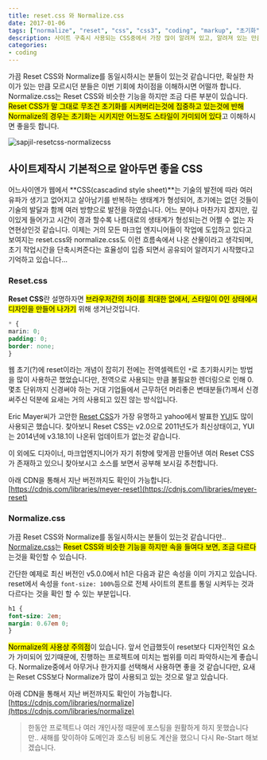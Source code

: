 ```yaml
---
title: reset.css 와 Normalize.css
date: 2017-01-06
tags: ["normalize", "reset", "css", "css3", "coding", "markup", "초기화", "마크업"]
description: 사이트 구축시 사용되는 CSS중에서 가장 많이 알려져 있고, 알려져 있는 만큼 많이 사용되고 있는 것 중에서 비슷하면서도 다른 성격을 가지고 있는 reset.css와 normalize.css에 대해서 살짝 알아보았습니다.
categories:
- coding
---
```


가끔 Reset CSS와 Normalize를 동일시하시는 분들이 있는것 같습니다만, 확실한 차이가 있는 만큼 모르시던 분들은 이번 기회에 차이점을 이해하시면 어떨까 합니다. Normalize.css는 Reset CSS와 비슷한 기능을 하지만 조금 다른 부분이 있습니다.<mark> Reset CSS가 말 그대로 무조건 초기화를 시켜버리는것에 집중하고 있는것에 반해 Normalize의 경우는 초기화는 시키지만 어느정도 스타일이 가미되어 있다</mark>고 이해하시면 좋을듯 합니다.

![sapjil-resetcss-normalizecss](https://farm1.staticflickr.com/592/31726689720_9303aef7ca_c.jpg)

## 사이트제작시 기본적으로 알아두면 좋을 CSS

어느사이엔가 웹에서 **CSS(cascadind style sheet)**는 기술의 발전에 따라 여러 유파가 생기고 없어지고 살아남기를 반복하는 생태계가 형성되어, 초기에는 없던 것들이 기술의 발달과 함께 여러 방향으로 발전을 하였습니다. 어느 분야나 마찬가지 겠지만, 깊이있게 들어가고 시간이 경과 할수록 나름대로의 생태계가 형성되는건 어쩔 수 없는 자연현상인것 같습니다. 이제는 거의 모든 마크업 엔지니어들이 작업에 도입하고 있다고 보여지는 reset.css와 normalize.css도 이런 흐름속에서 나온 산물이라고 생각되며, 초기 작업시간을 단축시켜준다는 효율성이 입증 되면서 공유되어 알려지기 시작했다고 기억하고 있습니다...

### Reset.css

**Reset CSS**란 설명하자면 <mark>브라우저간의 차이를 최대한 없에서, 스타일이 0인 상태에서 디자인을 만들어 나가기</mark> 위해 생겨난것입니다.

```css
* {
marin: 0;
padding: 0;
border: none;
}
```

웹 초기(?)에 reset이라는 개념이 잡히기 전에는 전역셀렉트인 `*`로 초기화시키는 방법을 많이 사용하곤 했었습니다만, 전역으로 사용되는 만큼 불필요한 렌더링으로 인해 0.몇초 단위까지 신경써야 하는 거대 기업들에서 근무하던 머리좋은 변태분들(?)께서 신경써주신 덕분에 요새는 거의 사용되고 있진 않는 방식입니다.

Eric Mayer씨가 고안한 [Reset CSS](http://meyerweb.com/eric/tools/css/reset/)가 가장 유명하고 yahoo에서 발표한 [YUI](http://yuilibrary.com/yui/docs/cssreset/)도 많이 사용되곤 했습니다. 찾아보니 Reset CSS는 v2.0으로 2011년도가 최신상태이고, YUI는 2014년에 v3.18.1이 나온뒤 업데이트가 없는것 같습니다.

이 외에도 디자이너, 마크업엔지니어가 자기 취향에 맞게끔 만들어낸 여러 Reset CSS가 존재하고 있으니 찾아보시고 소스를 보면서 공부해 보시길 추천합니다.

아래 CDN을 통해서 지난 버전까지도 확인이 가능합니다.
[https://cdnjs.com/libraries/meyer-reset](https://cdnjs.com/libraries/meyer-reset)

### Normalize.css

가끔 Reset CSS와 Normalize를 동일시하시는 분들이 있는것 같습니다만.. [Normalize.css](http://necolas.github.io/normalize.css/)는 <mark>Reset CSS와 비슷한 기능을 하지만 속을 들여다 보면, 조금 다르다</mark>는것을 확인할 수 있습니다.

간단한 예제로 최신 버전인 v5.0.0에서 h1은 다음과 같은 속성을 이미 가지고 있습니다. reset에서 속성을 `font-size: 100%`등으로 전체 사이트의 폰트를 통일 시켜두는 것과 다르다는 것을 확인 할 수 있는 부분입니다.

```css
h1 {
font-size: 2em;
margin: 0.67em 0;
}
```

<mark>Normalize의 사용상 주의점</mark>이 있습니다. 앞서 언급했듯이 reset보다 디자인적인 요소가 가미되어 있기때문에, 진행하는 프로젝트에 미치는 범위를 미리 파악하시는게 좋습니다. Normalize중에서 아무거나 한가지를 선택해서 사용하면 좋을 것 같습니다만, 요새는 Reset CSS보다 Normalize가 많이 사용되고 있는 것으로 알고 있습니다.

아래 CDN을 통해서 지난 버전까지도 확인이 가능합니다.
[https://cdnjs.com/libraries/normalize](https://cdnjs.com/libraries/normalize)

> 한동안 프로젝트나 여러 개인사정 때문에 포스팅을 원활하게 하지 못했습니다만.. 새해를 맞이하야 도메인과 호스팅 비용도 계산을 했으니 다시 Re-Start 해보겠습니다.